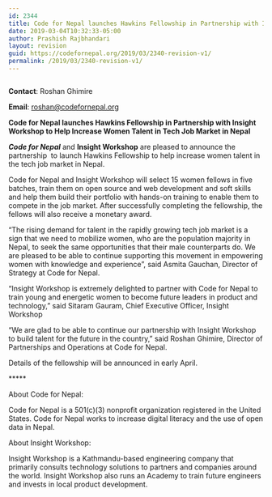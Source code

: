 ```yaml
---
id: 2344
title: Code for Nepal launches Hawkins Fellowship in Partnership with Insight Workshop
date: 2019-03-04T10:32:33-05:00
author: Prashish Rajbhandari
layout: revision
guid: https://codefornepal.org/2019/03/2340-revision-v1/
permalink: /2019/03/2340-revision-v1/
---
```

<figure class="wp-block-image"><img src="https://codefornepal.org/wp-content/uploads/2014/12/digital_literacy1.jpg" alt="" class="wp-image-73" srcset="https://codefornepal.org/wp-content/uploads/2014/12/digital_literacy1.jpg 1021w, https://codefornepal.org/wp-content/uploads/2014/12/digital_literacy1-300x132.jpg 300w" sizes="(max-width: 1021px) 100vw, 1021px" /></figure> 

**Contact**: Roshan Ghimire

**Email**: roshan@codefornepal.org  


**Code for Nepal launches Hawkins Fellowship in Partnership with Insight Workshop to Help Increase Women Talent in Tech Job Market in Nepal**  


**_Code for Nepal_** and **Insight Workshop** are pleased to announce the partnership &nbsp;to launch Hawkins Fellowship to help increase women talent in the tech job market in Nepal.  


Code for Nepal and Insight Workshop will select 15 women fellows in five batches, train them on open source and web development and soft skills and help them build their portfolio with hands-on training to enable them to compete in the job market. After successfully completing the fellowship, the fellows will also receive a monetary award.  


“The rising demand for talent in the rapidly growing tech job market is a sign that we need to mobilize women, who are the population majority in Nepal, to seek the same opportunities that their male counterparts do. We are pleased to be able to continue supporting this movement in empowering women with knowledge and experience”, said Asmita Gauchan, Director of Strategy at Code for Nepal.  


“Insight Workshop is extremely delighted to partner with Code for Nepal to train young and energetic women to become future leaders in product and technology,” said Sitaram Gauram, Chief Executive Officer, Insight Workshop  


“We are glad to be able to continue our partnership with Insight Workshop to build talent for the future in the country,” said Roshan Ghimire, Director of Partnerships and Operations at Code for Nepal.  


Details of the fellowship will be announced in early April. 



\***** 

About Code for Nepal: 

Code for Nepal is a 501(c)(3) nonprofit organization registered in the United States. Code for Nepal works to increase digital literacy and the use of open data in Nepal.  


About Insight Workshop: 

Insight Workshop is a Kathmandu-based engineering company that primarily consults technology solutions to partners and companies around the world. Insight Workshop also runs an Academy to train future engineers and invests in local product development.